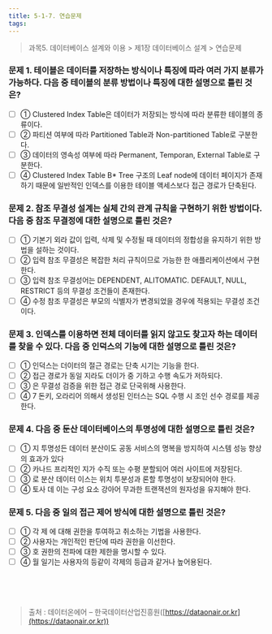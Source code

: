 ```yaml
---
title: 5-1-7. 연습문제
tags: 
---
```


> 과목5. 데이터베이스 설계와 이용 > 제1장 데이터베이스 설계 > 연습문제

### 문제 1. 테이블은 데이터를 저장하는 방식이나 특징에 따라 여러 가지 분류가 가능하다. 다음 중 테이블의 분류 방법이나 특징에 대한 설명으로 틀린 것은?
  * [ ] ① Clustered Index Table은 데이터가 저장되는 방식에 따라 분류한 테이블의 종류이다.
  * [ ] ② 파티션 여부에 따라 Partitioned Table과 Non-partitioned Table로 구분한다.
  * [ ] ③ 데이터의 영속성 여부에 따라 Permanent, Temporan, External Table로 구분한다.
  * [ ] ④ Clustered Index Table B* Tree 구조의 Leaf node에 데이터 페이지가 존재하기 때문에 일반적인 인덱스를 이용한 테이블 액세스보다 접근 경로가 단축된다.

### 문제 2. 참조 무결성 설계는 실체 간의 관계 규칙을 구현하기 위한 방법이다. 다음 중 참조 무결정에 대한 설명으로 틀린 것은?
  * [ ] ① 기본기 외라 값이 입력, 삭제 및 수정될 때 데이터의 정합성을 유지하기 위한 방법을 설하는 것이다.
  * [ ] ② 입력 참조 무결성은 복잡한 처리 규칙이므로 가능한 한 애플리케이션에서 구현한다.
  * [ ] ③ 입력 참조 무결성어는 DEPENDENT, ALITOMATIC. DEFAULT, NULL, RESTRICT 등의 무결성 조건들이 존재한다.
  * [ ] ④ 수정 참조 무결성은 부모의 식별자가 변경되었을 경우에 적용되는 무결성 조건이다.

### 문제 3. 인덱스를 이용하면 전체 데이터를 읽지 않고도 찾고자 하는 데이터를 찾을 수 있다. 다음 중 인덕스의 기능에 대한 설명으로 틀린 것은?
  * [ ] ① 인덕스는 더이터의 절근 경로는 단축 시기는 기능을 한다.
  * [ ] ② 접근 경로가 동일 지라도 더이가 중 기하고 수행 속도가 저하되다.
  * [ ] ③ 은 무결성 검증을 위한 접근 경로 단국위해 사용한다.
  * [ ] ④ 7 돈키, 오라리어 의해서 생성된 인터스는 SQL 수행 시 조인 선수 경로를 제공한다.

### 문제 4. 다음 중 둔산 데이터베이스의 투명성에 대한 설명으로 틀린 것은?
  * [ ] ① 지 투명성든 데이터 분산이도 공동 서비스의 명복을 방지하여 시스템 성능 향상의 효과가 있다
  * [ ] ② 카나드 프리적인 지가 수직 또는 수평 분할되어 여러 사이트에 저장된다.
  * [ ] ③ 로 분산 데이터 이스는 위치 투분성과 론할 투명성이 보장되어야 한다.
  * [ ] ④ 토사 데 이는 구성 요소 강아어 무과한 트랜잭션의 원자성을 유지해야 한다.

### 문제 5. 다음 중 일의 접근 제어 방식에 대한 설명으로 틀린 것은?
  * [ ] ① 각 제 에 대해 권한을 투여하고 취소하는 기법을 사용한다.
  * [ ] ② 사용자는 개인적인 판단에 따라 권한을 이선한다.
  * [ ] ③ 호 권한의 전파에 대한 제한을 명시할 수 있다.
  * [ ] ④ 월 일기는 사용자의 등같이 각제의 등급과 같거나 높어용된다.

<br><br><br>
> 출처 : 데이터온에어 – 한국데이터산업진흥원([https://dataonair.or.kr](https://dataonair.or.kr))